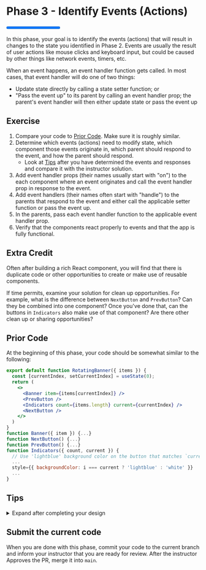 # Phase 3 - Identify Events (Actions)

<progress value="3" max="3"></progress>

In this phase, your goal is to identify the events (actions) that will result in changes to the state you identified in Phase 2. Events are usually the result of user actions like mouse clicks and keyboard input, but could be caused by other things like network events, timers, etc.

When an event happens, an event handler function gets called. In most cases, that event handler will do one of two things:

- Update state directly by calling a state setter function; or
- "Pass the event up" to its parent by calling an event handler prop; the parent's event handler will then either update state or pass the event up

## Exercise

1. Compare your code to [Prior Code](#prior-code). Make sure it is roughly similar.
1. Determine which events (actions) need to modify state, which component those events originate in, which parent should respond to the event, and how the parent should respond.
   - Look at [Tips](#tips) after you have determined the events and responses and compare it with the instructor solution.
1. Add event handler props (their names usually start with "on") to the each component where an event originates and call the event handler prop in response to the event.
1. Add event handlers (their names often start with "handle") to the parents that respond to the event and either call the applicable setter function or pass the event up.
1. In the parents, pass each event handler function to the applicable event handler prop.
1. Verify that the components react properly to events and that the app is fully functional.

## Extra Credit

Often after building a rich React component, you will find that there is duplicate code or other opportunities to create or make use of reusable components.

If time permits, examine your solution for clean up opportunities. For example, what is the difference between `NextButton` and `PrevButton`? Can they be combined into one component? Once you've done that, can the buttons in `Indicators` also make use of that component? Are there other clean up or sharing opportunities?

## Prior Code

At the beginning of this phase, your code should be somewhat similar to the following:

```jsx
export default function RotatingBanner({ items }) {
  const [currentIndex, setCurrentIndex] = useState(0);
  return (
    <>
      <Banner item={items[currentIndex]} />
      <PrevButton />
      <Indicators count={items.length} current={currentIndex} />
      <NextButton />
    </>
  )
}
function Banner({ item }) {...}
function NextButton() {...}
function PrevButton() {...}
function Indicators({ count, current }) {
  // Use 'lightblue' background color on the button that matches `current`
  ...
  style={{ backgroundColor: i === current ? 'lightblue' : 'white' }}
  ...
}
```

## Tips

<details>
  <summary>Expand after completing your design</summary>

  <ul>
    <li>The current index needs to be updated when the user clicks on the next button, the prev button, and an indicator button.</li>
    <li>The click on the next button originates in the <code class="language-plaintext highlighter-rouge">NextButton</code> component.</li>
    <li>The click on the prev button originates in the <code class="language-plaintext highlighter-rouge">PrevButton</code> component.</li>
    <li>The click on an indicator button originates in the <code class="language-plaintext highlighter-rouge">Indicators</code> component.</li>
    <li>In all of these cases, the <code class="language-plaintext highlighter-rouge">&lt;button&gt;</code> element will trigger the event, so the onClick event handler passed to those <code class="language-plaintext highlighter-rouge">&lt;button&gt;</code> elements must call the component's event handler prop.</li>
    <li>The <code class="language-plaintext highlighter-rouge">RotatingBanner</code> component responds to the events from its children components and sets the current index according to the event:
      <ul>
        <li><code class="language-plaintext highlighter-rouge">NextButton</code> click: add 1 to the current index, wrapping around to <code class="language-plaintext highlighter-rouge">0</code>
          <ul><li>Hint: use <code class="language-plaintext highlighter-rouge">(activeIndex + 1) % items.length</code></li></ul>
        </li>
        <li><code class="language-plaintext highlighter-rouge">PrevButton</code> click: subtract 1 from the current index, wrapping around to <code class="language-plaintext highlighter-rouge">length - 1</code>
          <ul><li>Hint: use <code class="language-plaintext highlighter-rouge">(activeIndex - 1 + items.length) % items.length</code></li></ul>
        </li>
        <li><code class="language-plaintext highlighter-rouge">Indicator</code> click: set current index to the index of the clicked button
          <ul><li>Hint: pass the index of the clicked button to the event handler prop</li></ul>
        </li>
      </ul>
    </li>
  </ul>

</details>

## Submit the current code

When you are done with this phase, commit your code to the current branch and inform your instructor that you are ready for review. After the instructor Approves the PR, merge it into `main`.
